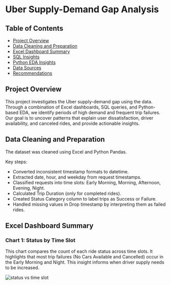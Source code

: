 # Uber Supply-Demand Gap Analysis

## Table of Contents

* [Project Overview](#project-overview)
* [Data Cleaning and Preparation](#data-cleaning-and-preparation)
* [Excel Dashboard Summary](#excel-dashboard-summary)
* [SQL Insights](#sql-insights)
* [Python EDA Insights](#python-eda-insights)
* [Data Sources](#data-sources)
* [Recommendations](#recommendations)

## Project Overview

This project investigates the Uber supply-demand gap using the data. Through a
combination of Excel dashboards, SQL queries, and Python-based EDA, we identify periods
of high demand and frequent trip failures. Our goal is to uncover patterns that explain user
dissatisfaction, driver availability, and canceled rides, and provide actionable insights.

## Data Cleaning and Preparation

The dataset was cleaned using Excel and Python Pandas.

Key steps:
- Converted inconsistent timestamp formats to datetime.
- Extracted date, hour, and weekday from request timestamps.
- Classified requests into time slots: Early Morning, Morning, Afternoon, Evening, Night.
- Calculated Trip Duration (only for completed rides).
- Created Status Category column to label trips as Success or Failure.
- Handled missing values in Drop timestamp by interpreting them as failed rides.

## Excel Dashboard Summary

### Chart 1: Status by Time Slot

This chart compares the count of each ride status across time slots. It highlights that most
trip failures (No Cars Available and Cancelled) occur in the Early Morning and Night. This
insight informs when driver supply needs to be increased.

![status vs time slot](status-vs-time-slot.png)
